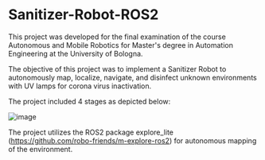 # Sanitizer-Robot-ROS2

This project was developed for the final examination of the course Autonomous and Mobile Robotics for Master's degree in Automation Engineering at the University of Bologna.

The objective of this project was to implement a Sanitizer Robot to autonomously map, localize, navigate, and disinfect unknown environments with UV lamps for corona virus inactivation.

The project included 4 stages as depicted below: 

![image](https://github.com/saa-97/Sanitizer-Robot-ROS2/assets/145654679/96f2712f-1372-42a5-990d-92fa0dca3a96)

The project utilizes the ROS2 package explore_lite (https://github.com/robo-friends/m-explore-ros2) for autonomous mapping of the environment.
